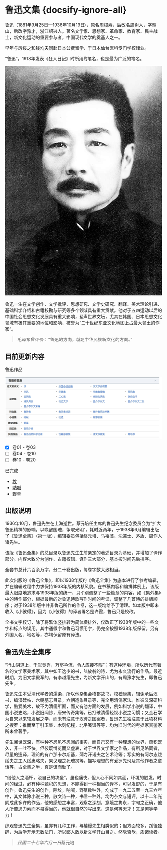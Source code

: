 # 鲁迅文集 {docsify-ignore-all}

鲁迅（1881年9月25日—1936年10月19日），原名周樟寿，后改名周树人，字豫山，后改字豫才，浙江绍兴人。著名文学家、思想家、革命家、教育家、民主战士，新文化运动的重要参与者，中国现代文学的奠基人之一。

早年与厉绥之和钱均夫同赴日本公费留学，于日本仙台医科专门学校肄业。

“鲁迅”，1918年发表《狂人日记》时所用的笔名，也是最为广泛的笔名。

![鲁迅](./LX-pic/LX.jpg "鲁迅人像 :size=50%")

鲁迅一生在文学创作、文学批评、思想研究、文学史研究、翻译、美术理论引进、基础科学介绍和古籍校勘与研究等多个领域具有重大贡献。他对于五四运动以后的中国社会思想文化发展具有重大影响，蜚声世界文坛，尤其在韩国、日本思想文化领域有极其重要的地位和影响，被誉为“二十世纪东亚文化地图上占最大领土的作家”。

> 毛泽东曾评价：“鲁迅的方向，就是中华民族新文化的方向。”

## 目前更新内容

鲁迅作品

![鲁迅作品](./LX-pic/LXwork.jpeg "鲁迅作品一览 :size=80%")

- [x] 卷01 - 卷03
- [ ] 卷04 - 卷10
- [ ] 卷10 - 卷20

已完成

- [坟](Page/Books/LX-Tomb "鲁迅文集 · 卷1-坟")
- [呐喊](Page/Books/LX-Call-to-Arms "鲁迅文集 · 卷1-呐喊")
- [野草](Page/Books/LX-Wild-Grass "鲁迅文集 · 卷1-野草")

## 出版说明

1936年10月，鲁迅先生在上海逝世。蔡元培任主席的鲁迅先生纪念委员会为“扩大鲁迅精神的影响，以唤醒国魂，争取光明”，耗时近两年，于1938年6月编辑出版了《鲁迅全集》（第一版），编辑委员包括蔡元培、马裕藻、沈兼士、茅盾、周作人诸先生。

该版《鲁迅全集》的总目录以鲁迅先生生前亲定的著述目录为基础，并增加了译作部分。内容大致分为创作、古籍校辑、译作三大部分，基本按时间先后排序。

全套书总计六百余万字，分二十卷出版，每卷字数大致相当。

此次出版的《鲁迅全集》，即以1938年版的《鲁迅全集》为底本进行了参考编辑，并在编辑过程中力求保持1938年版的内核风貌。在书稿内容和编排体例上，该版最大限度地追求与1938年版的统一，只个别调整了一些篇章的内容，如《集外集》中的诗作部分，根据最新的对鲁迅诗歌写作时间的考证，调整了几首诗的排版顺序；对于1938年版中并非鲁迅所作的作品，这一版均给予了清理。如本版中即未收入《小彼得》，因为《小彼得》的译者署名是许霞，鲁迅只是校改。

全书文字校订，除了将繁体竖排转为简体横排外，仅改正了1938年版中的一些文字和标点的误用。其中通假字和鲁迅习惯用字，仍完全按照1938年版保留。另有外国人名、地名等，亦均保留原有译法。

## 鲁迅先生全集序

“行山阴道上，千岩竞秀，万壑争流，令人应接不暇”；有这种环境，所以历代有著名的文学家美术家，其中如王逸少的书，陆放翁的诗，尤为永久流行的作品。最近时期，为旧文学殿军的，有李越缦先生，为新文学开山的，有周豫才先生，即鲁迅先生。

鲁迅先生本受清代学者的濡染，所以他杂集会稽郡故书，校嵇康集，辑谢承后汉书，编汉碑帖，六朝墓志目录，六朝造象目录等，完全用清儒家法。惟彼又深研科学，酷爱美术，故不为清儒所囿，而又有他方面的发展，例如科学小说的翻译，中国小说史略，小说旧闻钞，唐宋传奇集等，已打破清儒轻视小说之习惯；又金石学为自宋以来较发展之学，而未有注意于汉碑之图案者，鲁迅先生独注意于此项材料之搜罗；推而至于引玉集，木刻纪程，北平笺谱等等，均为旧时代的考据家赏鉴家所未曾著手。

先生阅世既深，有种种不忍见不忍闻的事实，而自己又有一种理想的世界，蕴积既久，非一吐不快。但彼既博览而又虚衷，对于世界文学家之作品，有所见略同者，尽量的迻译，理论的有卢那卡尔斯基，蒲力汗诺夫之艺术论等；写实的有阿尔志跋绥夫之工人绥惠略夫，果戈理之死魂灵等，描写理想的有爱罗先珂及其他作者之童话等，占全集之半，真是谦而勤了。

“借他人之酒杯，浇自己的块垒”，虽也痛快，但人心不同如其面，环境的触发，时间的经过，必有种种蕴积的思想，不能得到一种相当的译本，可以发舒的，于是有创作。鲁迅先生的创作，除坟，呐喊，野草数种外，均成于一九二五至一九三六年中，其文体除小说三种，散文诗一种，书信一种外，均为杂文与短评，以十二年光阴成此多许的作品，他的感想之丰富，观察之深刻，意境之隽永，字句之正确，他人所苦思力索而不易得当的，他就很自然的写出来，这是何等天才！又是何等学力！

综观鲁迅先生全集，虽亦有几种工作，与越缦先生相类似的；但方面较多，蹊径独辟，为后学开示无数法门，所以鄙人敢以新文学开山目之。然欤否欤，质诸读者。

> *民国二十七年六月一日*蔡元培
